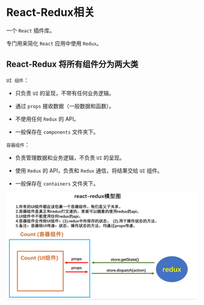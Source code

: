 # React-Redux相关

一个 `React` 插件库。

专门用来简化 `React` 应用中使用 `Redux`。

## React-Redux 将所有组件分为两大类

`UI 组件`：

- 只负责 `UI` 的呈现，不带有任何业务逻辑。

- 通过 `props` 接收数据（一般数据和函数）。

- 不使用任何 `Redux` 的 API。

- 一般保存在 `components` 文件夹下。

`容器组件`：

- 负责管理数据和业务逻辑，不负责 `UI` 的呈现。

- 使用 `Redux` 的 API，负责和 `Redux` 通信，将结果交给 `UI` 组件。

- 一般保存在 `containers` 文件夹下。

![React-Redux工作流程](./img/react_redux_process.png)
